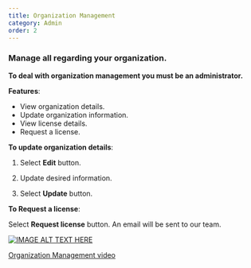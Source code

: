 ```yaml
---
title: Organization Management
category: Admin
order: 2
---
```

 ### Manage all regarding your organization.

 **To deal with organization management you must be an administrator.** 

 **Features**: 

 * View organization details. 
 * Update organization information. 
 * View license details. 
 * Request a license.  

 **To update organization details**: 

 1. Select **Edit** button. 

 2. Update desired information. 

 3. Select **Update** button. 

 **To Request a license**: 

 Select **Request license** button. An email will be sent to our team. 

 [![IMAGE ALT TEXT HERE](http://img.youtube.com/vi/_SOVbq6FUoU/0.jpg)](https://www.youtube.com/watch?v=COkN_8-Y14o)

 [Organization Management video](https://www.youtube.com/watch?v=COkN_8-Y14o)
  